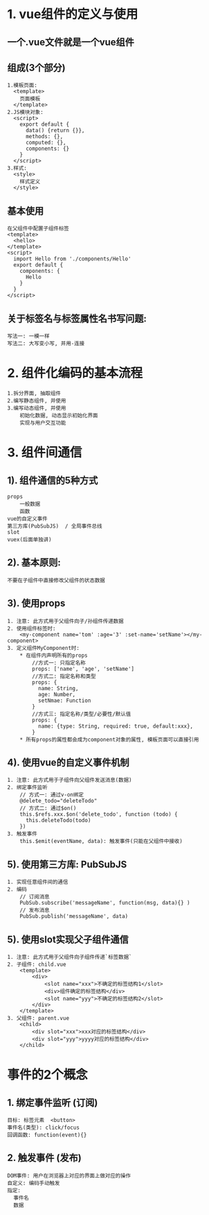 # 1. vue组件的定义与使用
## 一个.vue文件就是一个vue组件
## 组成(3个部分)
	1.模板页面: 
      <template>
        页面模板
      </template>
    2.JS模块对象: 
      <script>
        export default {
          data() {return {}},
          methods: {},
          computed: {},
          components: {}
        }
      </script>
    3.样式: 
      <style>  
        样式定义
      </style>
## 基本使用
	在父组件中配置子组件标签
    <template>
      <hello>
    </template>
    <script>
      import Hello from './components/Hello'
      export default {
        components: {
          Hello
        }
      }
    </script>
## 关于标签名与标签属性名书写问题:
	写法一: 一模一样
	写法二: 大写变小写, 并用-连接 
  
# 2. 组件化编码的基本流程
	1.拆分界面, 抽取组件
	2.编写静态组件, 并使用
	3.编写动态组件, 并使用
    	初始化数据, 动态显示初始化界面
    	实现与用户交互功能
    
# 3. 组件间通信
## 1). 组件通信的5种方式
	props
	    一般数据
	    函数
	vue的自定义事件
	第三方库(PubSubJS)  / 全局事件总线
	slot
	vuex(后面单独讲)
## 2). 基本原则: 
	不要在子组件中直接修改父组件的状态数据
## 3). 使用props
	1. 注意: 此方式用于父组件向子/孙组件传递数据
	2. 使用组件标签时: 
		<my-component name='tom' :age='3' :set-name='setName'></my-component>
	3. 定义组件MyComponent时:
		* 在组件内声明所有的props
		    //方式一: 只指定名称
		    props: ['name', 'age', 'setName']
		    //方式二: 指定名称和类型
		    props: {
		      name: String,
		      age: Number,
		      setNmae: Function
		    }
		    //方式三: 指定名称/类型/必要性/默认值
		    props: {
		      name: {type: String, required: true, default:xxx},
		    }
		* 所有props的属性都会成为component对象的属性, 模板页面可以直接引用
## 4). 使用vue的自定义事件机制
	1. 注意: 此方式用于子组件向父组件发送消息(数据)
	2. 绑定事件监听
		// 方式一: 通过v-on绑定
		@delete_todo="deleteTodo"
		// 方式二: 通过$on()
		this.$refs.xxx.$on('delete_todo', function (todo) {
		  this.deleteTodo(todo)
		})
	3. 触发事件
		this.$emit(eventName, data): 触发事件(只能在父组件中接收)
## 5). 使用第三方库: PubSubJS
    1. 实现任意组件间的通信
    2. 编码
        // 订阅消息
        PubSub.subscribe('messageName', function(msg, data){} )
        // 发布消息
        PubSub.publish('messageName', data)
## 5). 使用slot实现父子组件通信
	1. 注意: 此方式用于父组件向子组件传递`标签数据`
	2. 子组件: child.vue
		<template>
			<div>
				<slot name="xxx">不确定的标签结构1</slot>
				<div>组件确定的标签结构</div>
				<slot name="yyy">不确定的标签结构2</slot>
			</div>
		</template>
	3. 父组件: parent.vue
		<child>
			<div slot="xxx">xxx对应的标签结构</div>
			<div slot="yyy">yyyy对应的标签结构</div>
		</child>
		
# 事件的2个概念
## 1. 绑定事件监听   (订阅)
	目标: 标签元素  <button>
	事件名(类型): click/focus
	回调函数: function(event){}
## 2. 触发事件    (发布)
	DOM事件: 用户在浏览器上对应的界面上做对应的操作
	自定义: 编码手动触发
	指定: 
	  事件名
	  数据